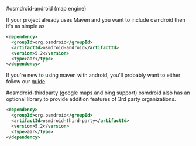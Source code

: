 

#osmdroid-android (map engine)

If your project already uses Maven and you want to include osmdroid then it's as simple as

```xml
<dependency>
  <groupId>org.osmdroid</groupId>
  <artifactId>osmdroid-android</artifactId>
  <version>5.2</version>
  <type>aar</type>
</dependency>
```

If you're new to using maven with android, you'll probably want to either follow our [guide](https://github.com/osmdroid/osmdroid/wiki/How-to-build-OsmDroid-from-source).

#osmdroid-thirdparty (google maps and bing support)
osmdroid also has an optional library to provide addition features of 3rd party organizations.

```xml
<dependency>
  <groupId>org.osmdroid</groupId>
  <artifactId>osmdroid-third-party</artifactId>
  <version>5.2</version>
  <type>aar</type>
</dependency>
```